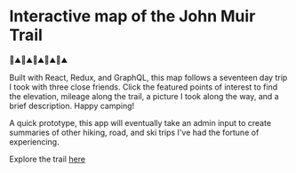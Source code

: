 # Interactive map of the John Muir Trail

🌲⛰🌲⛰🌲⛰🌲⛰🌲⛰

Built with React, Redux, and GraphQL, this map follows a seventeen day trip I took with three close friends. Click the featured points of interest to find the elevation, mileage along the trail, a picture I took along the way, and a brief description. Happy camping!

A quick prototype, this app will eventually take an admin input to create summaries of other hiking, road, and ski trips I've had the fortune of experiencing. 

Explore the trail [here](http://jmt-interactive.surge.sh)

